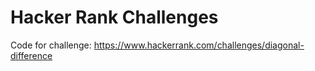 # Hacker Rank Challenges

Code for challenge:
https://www.hackerrank.com/challenges/diagonal-difference